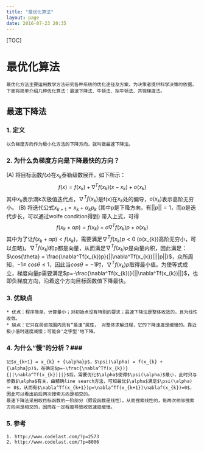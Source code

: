 ```yaml
---
title: "最优化算法"
layout: page
date: 2016-07-23 20:35
---
```


[TOC]

# 最优化算法 #
	最优化方法主要运用数学方法研究各种系统的优化途径及方案，为决策者提供科学决策的依据，下面将简单介绍几种优化算法：最速下降法、牛顿法、拟牛顿法、共轭梯度法。

## 最速下降法 ##

### 1. 定义 ###
	以负梯度方向作为极小化方法的下降方向，就叫做最速下降法。

### 2. 为什么负梯度方向是下降最快的方向？ ###
(A) 将目标函数$f(x)$在$x_{k}$泰勒级数展开，如下所示：
$$ f(x) = f(x_{k}) + \nabla^Tf(x_{k})(x - x_{k}) + o(x_{k}) $$
其中$x_{k}$表示滴k次极值迭代点，$\nabla^Tf(x_{k})$是f(x)在$x_{k}$处的偏导，$o(x_{k})$表示高阶无穷小。
(B) 将迭代公式$x_{k+1} = x_{k} + \alpha_{k}p_{k}$ (其中p是下降方向，有$||p||=1$，而$\alpha$是迭代步长，可以通过wolfe condition得到) 带入上式，可得
$$ f(x_{k} + {\alpha}p) = f(x_{k}) + \alpha\nabla^Tf(x_{k})p + o(x_{k}) $$
其中为了让$f(x_{k} + {\alpha}p) < f(x_{k})$，需要满足$\nabla^Tf(x_{k})p < 0$ (o(x_{k})高阶无穷小，可以忽略)。$\nabla^Tf(x_{k})$和p都是向量，从而满足$\nabla^Tf(x_{k})p$是向量内积，因此满足：$\cos{\theta} = \frac{\nabla^Tf(x_{k})p}{||\nabla^Tf(x_{k})||||p||}$，众所周知，$-1 \leq\ cos{\theta} \leq 1$，因此当$cos{\theta}=-1$时，$\nabla^Tf(x_{k})p$取得最小值。为使等式成立，梯度向量p需要满足$p=-\frac{\nabla^Tf(x_{k})}{||\nabla^Tf(x_{k})||}$，也即负梯度方向，沿着这个方向目标函数值下降最快。

### 3. 优缺点 ###

	* 优点：程序简单，计算量小；对初始点没有特别的要求；最速下降法是整体收敛的，且为线性收敛。
	* 缺点：它只在局部范围内具有“最速”属性， 对整体求解过程，它的下降速度是缓慢的。靠近极小值时速度减慢；可能会'之字型'地下降。


### 4. 为什么“慢”的分析？###

	记$x_{k+1} = x_{k} + {\alpha}p$，$\psi(\alpha) = f(x_{k} + {\alpha}p)$，在确定$p=-\frac{\nabla^Tf(x_{k})}{||\nabla^Tf(x_{k})||}$后，需要优化$\alpha$使得$\psi(\alpha)$最小，此时只与参数$\alpha$有关，由精确line search方法，可知最优$\alpha$满足$\psi(\alpha) ＝ 0$，从而有$\nabla^Tf(x_{k+1})p=\nabla^Tf(x_{k+1})\nablaf(x_{k})=0$，因此可以看出前后两次搜索方向是相交的。
	最速下降法采用取目标函数的一阶部分（假设函数是线性），从而搜索线性的，每两次相邻搜索方向间是相交的，因而在一定程度导致收敛速度缓慢。

### 5. 参考 ###
	1. http://www.codelast.com/?p=2573
	2. http://www.codelast.com/?p=8006
